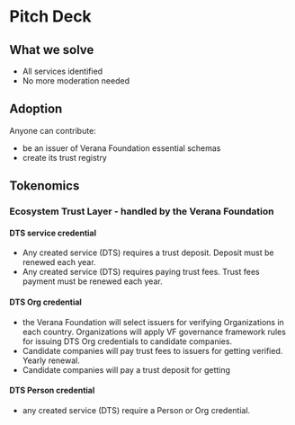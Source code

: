 # Pitch Deck

## What we solve

- All services identified
- No more moderation needed

## Adoption

Anyone can contribute:

- be an issuer of Verana Foundation essential schemas
- create its trust registry

## Tokenomics

### Ecosystem Trust Layer - handled by the Verana Foundation

#### DTS service credential

- Any created service (DTS) requires a trust deposit. Deposit must be renewed each year.
- Any created service (DTS) requires paying trust fees. Trust fees payment must be renewed each year.

#### DTS Org credential

- the Verana Foundation will select issuers for verifying Organizations in each country. Organizations will apply VF governance framework rules for issuing DTS Org credentials to candidate companies.
- Candidate companies will pay trust fees to issuers for getting verified. Yearly renewal.
- Candidate companies will pay a trust deposit for getting 

#### DTS Person credential

- any created service (DTS) require a Person or Org credential. 


